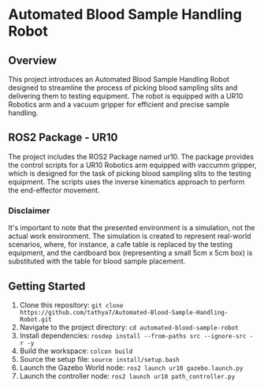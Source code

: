 # Automated Blood Sample Handling Robot

## Overview
This project introduces an Automated Blood Sample Handling Robot designed to streamline the process of picking blood sampling slits and delivering them to testing equipment. The robot is equipped with a UR10 Robotics arm and a vacuum gripper for efficient and precise sample handling.

## ROS2 Package - UR10
The project includes the ROS2 Package named ur10. The package provides the control scripts for a UR10 Robotics arm equipped with vaccumm gripper, which is designed for the task of picking blood sampling slits to the testing equipment. The scripts uses the inverse kinematics approach to perform the end-effector movement.

### Disclaimer
It's important to note that the presented environment is a simulation, not the actual work environment. The simulation is created to represent real-world scenarios, where, for instance, a cafe table is replaced by the testing equipment, and the cardboard box (representing a small 5cm x 5cm box) is substituted with the table for blood sample placement.



## Getting Started

1. Clone this repository: ``` git clone https://github.com/tathya7/Automated-Blood-Sample-Handling-Robot.git ```
3. Navigate to the project directory: ``` cd automated-blood-sample-robot ```
4. Install dependencies: ```rosdep install --from-paths src --ignore-src -r -y ```
5. Build the workspace: ``` colcon build ```
6. Source the setup file:  ``` source install/setup.bash ```
7. Launch the Gazebo World node: ``` ros2 launch ur10 gazebo.launch.py ```
8. Launch the controller node: ``` ros2 launch ur10 path_controller.py ```
